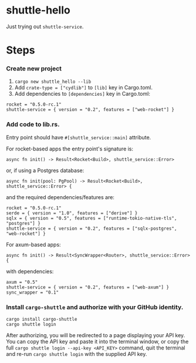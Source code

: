 # shuttle-hello

Just trying out `shuttle-service`.

# Steps

### Create new project

1. `cargo new shuttle_hello --lib`
2. Add `crate-type = ["cydlib"]` to `[lib]` key in Cargo.toml.
3. Add dependencies to `[dependencies]` key in Cargo.toml:

```
rocket = "0.5.0-rc.1"
shuttle-service = { version = "0.2", features = ["web-rocket"] }
```

### Add code to lib.rs.

Entry point should have `#[shuttle_service::main]` attribute.

For rocket-based apps the entry point's signature is:

```
async fn init() -> Result<Rocket<Build>, shuttle_service::Error>
```

or, if using a Postgres database:

```
async fn init(pool: PgPool) -> Result<Rocket<Build>, shuttle_service::Error> {
```

and the required dependencies/features are:

```
rocket = "0.5.0-rc.1"
serde = { version = "1.0", features = ["derive"] }
sqlx = { version = "0.5", features = ["runtime-tokio-native-tls", "postgres"] }
shuttle-service = { version = "0.2", features = ["sqlx-postgres", "web-rocket"] }
```

For axum-based apps:

```
async fn init() -> Result<SyncWrapper<Router>, shuttle_service::Error> {
```

with dependencies:

```
axum = "0.5"
shuttle-service = { version = "0.2", features = ["web-axum"] }
sync_wrapper = "0.1"
```

### Install `cargo-shuttle` and authorize with your GitHub identity.

```
cargo install cargo-shuttle
cargo shuttle login
```

After authorizing, you will be redirected to a page displaying your API key.
You can copy the API key and paste it into the terminal window, or copy
the full `cargo shuttle login --api-key <API_KEY>` command, quit the
terminal and re-run `cargo shuttle login` with the supplied API key.

